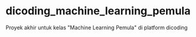 # dicoding_machine_learning_pemula
Proyek akhir untuk kelas "Machine Learning Pemula" di platform dicoding
